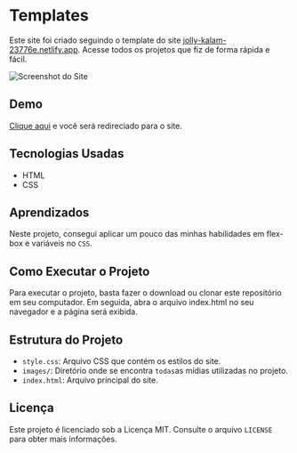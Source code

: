 # Templates

 Este site foi criado seguindo o template do site [jolly-kalam-23776e.netlify.app](https://jolly-kalam-23776e.netlify.app). Acesse todos os projetos que fiz de forma rápida e fácil.

![Screenshot do Site](https://imgur.com/Q26C0Nn.png)

## Demo

[Clique aqui](https://allan-carlos.github.io/Templates/) e você será redireciado para o site.

## Tecnologias Usadas

- HTML
- CSS

## Aprendizados

Neste projeto, consegui aplicar um pouco das minhas habilidades em flex-box e variáveis no `CSS`.

## Como Executar o Projeto

Para executar o projeto, basta fazer o download ou clonar este repositório em seu computador. Em seguida, abra o arquivo index.html no seu navegador e a página será exibida.

## Estrutura do Projeto

- `style.css`: Arquivo CSS que contém os estilos do site.
- `images/`: Diretório onde se encontra `todas`as mídias utilizadas no projeto.
- `index.html`: Arquivo príncipal do site.

## Licença

Este projeto é licenciado sob a Licença MIT. Consulte o arquivo `LICENSE` para obter mais informações.
